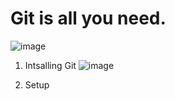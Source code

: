# Git is all you need.

![image](https://user-images.githubusercontent.com/40908371/170813034-cb502e3b-f885-422a-ae57-53866a0e414e.png)

1. Intsalling Git
![image](https://user-images.githubusercontent.com/40908371/170813645-9a80de4a-c16f-47df-9e6b-79ebe2479366.png)

2. Setup

